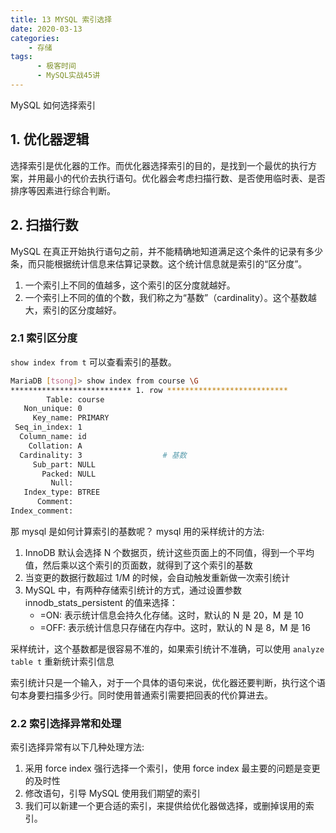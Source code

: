 ```yaml
---
title: 13 MYSQL 索引选择
date: 2020-03-13
categories:
    - 存储
tags:
	  - 极客时间
	  - MySQL实战45讲
---
```


MySQL 如何选择索引

<!-- more -->

## 1. 优化器逻辑
选择索引是优化器的工作。而优化器选择索引的目的，是找到一个最优的执行方案，并用最小的代价去执行语句。优化器会考虑扫描行数、是否使用临时表、是否排序等因素进行综合判断。

## 2. 扫描行数
MySQL 在真正开始执行语句之前，并不能精确地知道满足这个条件的记录有多少条，而只能根据统计信息来估算记录数。这个统计信息就是索引的“区分度”。
1. 一个索引上不同的值越多，这个索引的区分度就越好。
2. 一个索引上不同的值的个数，我们称之为“基数”（cardinality）。这个基数越大，索引的区分度越好。

### 2.1 索引区分度
`show index from t` 可以查看索引的基数。

```bash
MariaDB [tsong]> show index from course \G
*************************** 1. row ***************************
        Table: course
   Non_unique: 0
     Key_name: PRIMARY
 Seq_in_index: 1
  Column_name: id
    Collation: A
  Cardinality: 3                  # 基数
     Sub_part: NULL
       Packed: NULL
         Null:
   Index_type: BTREE
      Comment:
Index_comment:
```

那 mysql 是如何计算索引的基数呢？ mysql 用的采样统计的方法:
1. InnoDB 默认会选择 N 个数据页，统计这些页面上的不同值，得到一个平均值，然后乘以这个索引的页面数，就得到了这个索引的基数
2. 当变更的数据行数超过 1/M 的时候，会自动触发重新做一次索引统计
3. MySQL 中，有两种存储索引统计的方式，通过设置参数 innodb_stats_persistent 的值来选择：
	- =ON: 表示统计信息会持久化存储。这时，默认的 N 是 20，M 是 10
	- =OFF: 表示统计信息只存储在内存中。这时，默认的 N 是 8，M 是 16

采样统计，这个基数都是很容易不准的，如果索引统计不准确，可以使用 `analyze table t` 重新统计索引信息

索引统计只是一个输入，对于一个具体的语句来说，优化器还要判断，执行这个语句本身要扫描多少行。同时使用普通索引需要把回表的代价算进去。

### 2.2 索引选择异常和处理
索引选择异常有以下几种处理方法:
1. 采用 force index 强行选择一个索引，使用 force index 最主要的问题是变更的及时性
2. 修改语句，引导 MySQL 使用我们期望的索引
3. 我们可以新建一个更合适的索引，来提供给优化器做选择，或删掉误用的索引。
